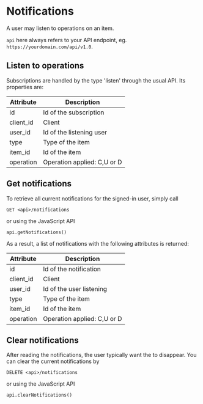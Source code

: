 # Notifications

A user may listen to operations on an item.

``api`` here always refers to your API endpoint, eg. 
`https://yourdomain.com/api/v1.0`.

## Listen to operations

Subscriptions are handled by the type 'listen' 
through the usual API. Its properties are:

|Attribute|Description|
|---|---|
|id|Id of the subscription|
|client_id|Client|
|user_id|Id of the listening user|
|type|Type of the item|
|item_id| Id of the item|
|operation|Operation applied: C,U or D|

## Get notifications

To retrieve all current notifications for the signed-in user, simply call

````
GET <api>/notifications
````
or using the JavaScript API
````
api.getNotifications()
````


As a result, a list of notifications with the following attributes is returned:

|Attribute|Description|
|---|---|
|id|Id of the notification|
|client_id|Client|
|user_id|Id of the user listening|
|type|Type of the item|
|item_id| Id of the item|
|operation|Operation applied: C,U or D|

## Clear notifications

After reading the notifications, the user typically want
the to disappear. You can clear the current notifications by

````
DELETE <api>/notifications
````
or using the JavaScript API
````
api.clearNotifications()
````
